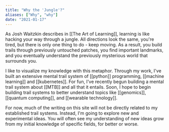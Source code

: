 ```yaml
---
title: "Why the 'Jungle'?"
aliases: ["Why", "why"]
date: "2021-01-17"
---
```

As Josh Waitzkin describes in [[The Art of Learning]], learning is like hacking your way through a jungle. All directions look the same, you're tired, but there is only one thing to do - keep moving. As a result, you build trails through previously untouched patches, you find important landmarks, and you eventually understand the previously mysterious world that surrounds you.

I like to visualize my knowledge with this metaphor. Through my work, I've built an extensive mental trail system of [[python]] programming, [[machine learning]] and [[kubernetes]]. For fun, I've recently begun building a mental trail system about [[MTB]] and all that it entails. Soon, I hope to begin building trail systems to better understand topics like [[genomics]], [[quantum computing]], and [[wearable technology]].

For now, much of the writing on this site will not be directly related to my established trail systems. Instead, I'm going to explore new and experimental ideas. You will often see my understanding of new ideas grow from my initial knowledge of specific fields, for better or worse. 